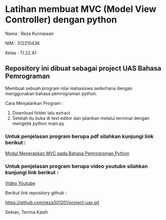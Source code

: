 # Latihan membuat MVC (Model View Controller) dengan python

Nama : Reza Kurniawan

NIM : 312210436

Kelas : TI.22.A1


## Repository ini dibuat sebagai project UAS Bahasa Pemrograman

Membuat sebuah program nilai mahasiswa sederhana dengan menggunakan bahasa pemrograman python.

Cara Menjalankan Program :

1. Download folder lalu extract
2. Setelah itu buka di text editor dan jalankan melalui terminal dengan mengetik python main.py

### Untuk penjelasan program berupa pdf silahkan kunjungi link berikut :

[Modul Menerapkan MVC pada Bahasa Pemrograman Python](https://drive.google.com/file/d/1l8HLUppO6zCvHt2FTJt1cYYw_oPK2Fkr/view?usp=sharing)

### Untuk penjelasan program berupa video youtube silahkan kunjungi link berikut :

[Video Youtube](https://youtu.be/qpd7Pxz14NA)

Berikut link repository github :

https://github.com/reza301201/project-uas.git

Sekian, Terima Kasih
